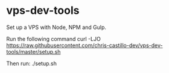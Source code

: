 # vps-dev-tools
Set up a VPS with Node, NPM and Gulp.


Run the following command
curl -LJO https://raw.githubusercontent.com/chris-castillo-dev/vps-dev-tools/master/setup.sh

Then run:
./setup.sh
